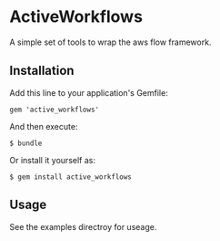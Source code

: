 # ActiveWorkflows

A simple set of tools to wrap the aws flow framework.

## Installation

Add this line to your application's Gemfile:

    gem 'active_workflows'

And then execute:

    $ bundle

Or install it yourself as:

    $ gem install active_workflows

## Usage

See the examples directroy for useage.

